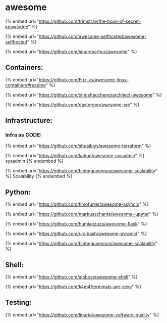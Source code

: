 # awesome

{% embed url="https://github.com/trimstray/the-book-of-secret-knowledge" %}

{% embed url="https://github.com/awesome-selfhosted/awesome-selfhosted" %}



{% embed url="https://github.com/sindresorhus/awesome" %}

## Containers:

{% embed url="https://github.com/Friz-zy/awesome-linux-containers#readme" %}



{% embed url="https://github.com/xingshaocheng/architect-awesome" %}



{% embed url="https://github.com/dastergon/awesome-sre" %}

## Infrastructure:

### Infra as CODE:

{% embed url="https://github.com/shuaibiyy/awesome-terraform" %}



{% embed url="https://github.com/kahun/awesome-sysadmin" %}
sysadmin
{% endembed %}

{% embed url="https://github.com/binhnguyennus/awesome-scalability" %}
Scalability
{% endembed %}

## Python:

{% embed url="https://github.com/timofurrer/awesome-asyncio" %}

{% embed url="https://github.com/markusschanta/awesome-jupyter" %}

{% embed url="https://github.com/humiaozuzu/awesome-flask" %}

{% embed url="https://github.com/uralbash/awesome-pyramid" %}

{% embed url="https://github.com/binhnguyennus/awesome-scalability" %}

## Shell:

{% embed url="https://github.com/alebcay/awesome-shell" %}

{% embed url="https://github.com/k4m4/terminals-are-sexy" %}

## Testing:

{% embed url="https://github.com/ligurio/awesome-software-quality" %}

